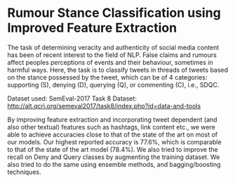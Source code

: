 # Rumour Stance Classification using Improved Feature Extraction

The task of determining veracity and authenticity of social media content has been
of recent interest to the field of NLP. False
claims and rumours affect peoples perceptions of events and their behaviour,
sometimes in harmful ways. Here, the
task is to classify tweets in threads of
tweets based on the stance possessed by
the tweet, which can be of 4 categories:
supporting (S), denying (D), querying (Q),
or commenting (C), i.e., SDQC. 

Dataset used: SemEval-2017 Task 8 Dataset: http://alt.qcri.org/semeval2017/task8/index.php?id=data-and-tools

By improving feature extraction and incorporating
tweet dependent (and also other textual) features
such as hashtags, link content etc., we were able to
achieve accuracies close to that of the state of the
art on most of our models. Our highest reported
accuracy is 77.6%, which is comparable to that of
the state of the art model (78.4%). We also tried
to improve the recall on Deny and Query classes
by augmenting the training dataset. We also tried
to do the same using ensemble methods, and bagging/boosting techniques.
